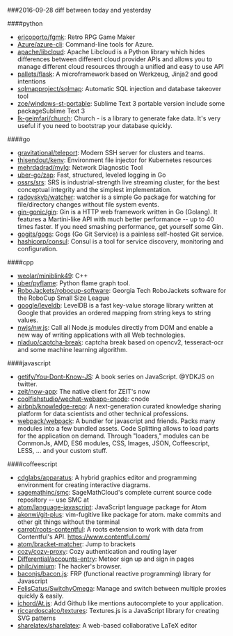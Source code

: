 ###2016-09-28
diff between today and yesterday

####python
* [ericoporto/fgmk](https://github.com/ericoporto/fgmk): Retro RPG Game Maker
* [Azure/azure-cli](https://github.com/Azure/azure-cli): Command-line tools for Azure.
* [apache/libcloud](https://github.com/apache/libcloud): Apache Libcloud is a Python library which hides differences between different cloud provider APIs and allows you to manage different cloud resources through a unified and easy to use API
* [pallets/flask](https://github.com/pallets/flask): A microframework based on Werkzeug, Jinja2 and good intentions
* [sqlmapproject/sqlmap](https://github.com/sqlmapproject/sqlmap): Automatic SQL injection and database takeover tool
* [zce/windows-st-portable](https://github.com/zce/windows-st-portable): Sublime Text 3 portable version include some packageSublime Text 3
* [lk-geimfari/church](https://github.com/lk-geimfari/church): Church - is a library to generate fake data. It's very useful if you need to bootstrap your database quickly.

####go
* [gravitational/teleport](https://github.com/gravitational/teleport): Modern SSH server for clusters and teams.
* [thisendout/kenv](https://github.com/thisendout/kenv): Environment file injector for Kubernetes resources
* [mehrdadrad/mylg](https://github.com/mehrdadrad/mylg): Network Diagnostic Tool
* [uber-go/zap](https://github.com/uber-go/zap): Fast, structured, leveled logging in Go
* [ossrs/srs](https://github.com/ossrs/srs): SRS is industrial-strength live streaming cluster, for the best conceptual integrity and the simplest implementation.
* [radovskyb/watcher](https://github.com/radovskyb/watcher): watcher is a simple Go package for watching for file/directory changes without file system events.
* [gin-gonic/gin](https://github.com/gin-gonic/gin): Gin is a HTTP web framework written in Go (Golang). It features a Martini-like API with much better performance -- up to 40 times faster. If you need smashing performance, get yourself some Gin.
* [gogits/gogs](https://github.com/gogits/gogs): Gogs (Go Git Service) is a painless self-hosted Git service.
* [hashicorp/consul](https://github.com/hashicorp/consul): Consul is a tool for service discovery, monitoring and configuration.

####cpp
* [weolar/miniblink49](https://github.com/weolar/miniblink49): C++
* [uber/pyflame](https://github.com/uber/pyflame): Python flame graph tool.
* [RoboJackets/robocup-software](https://github.com/RoboJackets/robocup-software): Georgia Tech RoboJackets software for the RoboCup Small Size League
* [google/leveldb](https://github.com/google/leveldb): LevelDB is a fast key-value storage library written at Google that provides an ordered mapping from string keys to string values.
* [nwjs/nw.js](https://github.com/nwjs/nw.js): Call all Node.js modules directly from DOM and enable a new way of writing applications with all Web technologies.
* [nladuo/captcha-break](https://github.com/nladuo/captcha-break): captcha break based on opencv2, tesseract-ocr and some machine learning algorithm.

####javascript
* [getify/You-Dont-Know-JS](https://github.com/getify/You-Dont-Know-JS): A book series on JavaScript. @YDKJS on twitter.
* [zeit/now-app](https://github.com/zeit/now-app): The native client for ZEIT's now
* [coolfishstudio/wechat-webapp-cnode](https://github.com/coolfishstudio/wechat-webapp-cnode):  cnode
* [airbnb/knowledge-repo](https://github.com/airbnb/knowledge-repo): A next-generation curated knowledge sharing platform for data scientists and other technical professions.
* [webpack/webpack](https://github.com/webpack/webpack): A bundler for javascript and friends. Packs many modules into a few bundled assets. Code Splitting allows to load parts for the application on demand. Through "loaders," modules can be CommonJs, AMD, ES6 modules, CSS, Images, JSON, Coffeescript, LESS, ... and your custom stuff.

####coffeescript
* [cdglabs/apparatus](https://github.com/cdglabs/apparatus): A hybrid graphics editor and programming environment for creating interactive diagrams.
* [sagemathinc/smc](https://github.com/sagemathinc/smc): SageMathCloud's complete current source code repository -- use SMC at
* [atom/language-javascript](https://github.com/atom/language-javascript): JavaScript language package for Atom
* [akonwi/git-plus](https://github.com/akonwi/git-plus): vim-fugitive like package for atom. make commits and other git things without the terminal
* [carrot/roots-contentful](https://github.com/carrot/roots-contentful): A roots extension to work with data from Contentful's API. https://www.contentful.com/
* [atom/bracket-matcher](https://github.com/atom/bracket-matcher): Jump to brackets
* [cozy/cozy-proxy](https://github.com/cozy/cozy-proxy): Cozy authentication and routing layer
* [Differential/accounts-entry](https://github.com/Differential/accounts-entry): Meteor sign up and sign in pages
* [philc/vimium](https://github.com/philc/vimium): The hacker's browser.
* [baconjs/bacon.js](https://github.com/baconjs/bacon.js): FRP (functional reactive programming) library for Javascript
* [FelisCatus/SwitchyOmega](https://github.com/FelisCatus/SwitchyOmega): Manage and switch between multiple proxies quickly & easily.
* [ichord/At.js](https://github.com/ichord/At.js): Add Github like mentions autocomplete to your application.
* [riccardoscalco/textures](https://github.com/riccardoscalco/textures): Textures.js is a JavaScript library for creating SVG patterns
* [sharelatex/sharelatex](https://github.com/sharelatex/sharelatex): A web-based collaborative LaTeX editor

